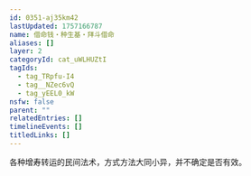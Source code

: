 ```yaml
---
id: 0351-aj35km42
lastUpdated: 1757166787
name: 借命钱・种生基・拜斗借命
aliases: []
layer: 2
categoryId: cat_uWLHUZtI
tagIds:
  - tag_TRpfu-I4
  - tag__NZec6vQ
  - tag_yEEL0_kW
nsfw: false
parent: ""
relatedEntries: []
timelineEvents: []
titledLinks: []
---
```


各种增寿转运的民间法术，方式方法大同小异，并不确定是否有效。